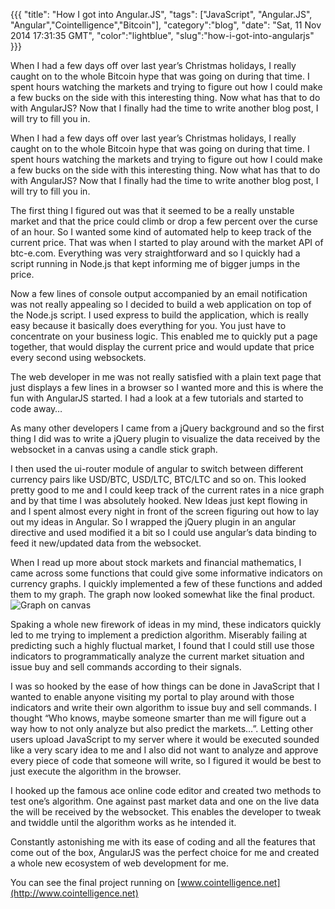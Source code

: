 {{{
  "title": "How I got into Angular.JS",
  "tags": ["JavaScript", "Angular.JS", "Angular","Cointelligence","Bitcoin"],
  "category":"blog",
  "date": "Sat, 11 Nov 2014 17:31:35 GMT",
  "color":"lightblue",
  "slug":"how-i-got-into-angularjs"
}}}

When I had a few days off over last year’s Christmas holidays, I really
caught on to the whole Bitcoin hype that was going on during that time.
I spent hours watching the markets and trying to figure out how I could
make a few bucks on the side with this interesting thing. Now what has
that to do with AngularJS? Now that I finally had the time to write
another blog post, I will try to fill you in.
<!--more-->
When I had a few days off over last year’s Christmas holidays, I really
caught on to the whole Bitcoin hype that was going on during that time.
I spent hours watching the markets and trying to figure out how I could
make a few bucks on the side with this interesting thing. Now what has
that to do with AngularJS? Now that I finally had the time to write
another blog post, I will try to fill you in.

The first thing I figured out was that it seemed to be a really unstable
market and that the price could climb or drop a few percent over the
curse of an hour. So I wanted some kind of automated help to keep track
of the current price. That was when I started to play around with the
market API of btc-e.com. Everything was very straightforward and so I
quickly had a script running in Node.js that kept informing me of bigger
jumps in the price.

Now a few lines of console output accompanied by an email notification
was not really appealing so I decided to build a web application on top
of the Node.js script. I used express to build the application, which is
really easy because it basically does everything for you. You just have
to concentrate on your business logic. This enabled me to quickly put a
page together, that would display the current price and would update
that price every second using websockets.

The web developer in me was not really satisfied with a plain text page
that just displays a few lines in a browser so I wanted more and this is
where the fun with AngularJS started. I had a look at a few tutorials
and started to code away…

As many other developers I came from a jQuery background and so the
first thing I did was to write a jQuery plugin to visualize the data
received by the websocket in a canvas using a candle stick graph.

I then used the ui-router module of angular to switch between different
currency pairs like USD/BTC, USD/LTC, BTC/LTC and so on. This looked
pretty good to me and I could keep track of the current rates in a nice
graph and by that time I was absolutely hooked. New Ideas just kept
flowing in and I spent almost every night in front of the screen
figuring out how to lay out my ideas in Angular. So I wrapped the jQuery
plugin in an angular directive and used modified it a bit so I could use
angular’s data binding to feed it new/updated data from the
websocket.

When I read up more about stock markets and financial mathematics, I
came across some functions that could give some informative indicators
on currency graphs. I quickly implemented a few of these functions and
added them to my graph. The graph now looked somewhat like the final
product. ![Graph on canvas](/media/pictures/coingraph.png)

Spaking a whole new firework of ideas in my mind, these indicators
quickly led to me trying to implement a prediction algorithm. Miserably
failing at predicting such a highly fluctual market, I found that I
could still use those indicators to programmatically analyze the current
market situation and issue buy and sell commands according to their
signals.

I was so hooked by the ease of how things can be done in JavaScript that
I wanted to enable anyone visiting my portal to play around with those
indicators and write their own algorithm to issue buy and sell commands.
I thought “Who knows, maybe someone smarter than me will figure out a
way how to not only analyze but also predict the markets…”. Letting
other users upload JavaScript to my server where it would be executed
sounded like a very scary idea to me and I also did not want to analyze
and approve every piece of code that someone will write, so I figured it
would be best to just execute the algorithm in the browser.

I hooked up the famous ace online code editor and created two methods to
test one’s algorithm. One against past market data and one on the live
data the will be received by the websocket. This enables the developer
to tweak and twiddle until the algorithm works as he intended it.

Constantly astonishing me with its ease of coding and all the features
that come out of the box, AngularJS was the perfect choice for me and
created a whole new ecosystem of web development for me.

You can see the final project running on [www.cointelligence.net](http://www.cointelligence.net)
